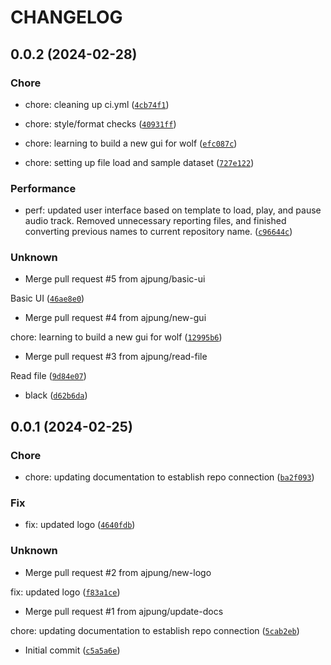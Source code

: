 # CHANGELOG



## 0.0.2 (2024-02-28)

### Chore

* chore: cleaning up ci.yml ([`4cb74f1`](https://github.com/ajpung/wolf/commit/4cb74f1ac7d38abcf7b1e6cf3cf31b6fd87f921e))

* chore: style/format checks ([`40931ff`](https://github.com/ajpung/wolf/commit/40931ffdc47c8d0c53474ba96db7d9813529c70a))

* chore: learning to build a new gui for wolf ([`efc087c`](https://github.com/ajpung/wolf/commit/efc087c2ba3158e1e0be42adb926ecef590d5ac2))

* chore: setting up file load and sample dataset ([`727e122`](https://github.com/ajpung/wolf/commit/727e12290d9abd59523bff3e677f08cc9cf7fae3))

### Performance

* perf: updated user interface based on template to load, play, and pause audio track. Removed unnecessary reporting files, and finished converting previous names to current repository name. ([`c96644c`](https://github.com/ajpung/wolf/commit/c96644cac8777b5c9948b7f8ad0de5eed803deac))

### Unknown

* Merge pull request #5 from ajpung/basic-ui

Basic UI ([`46ae8e0`](https://github.com/ajpung/wolf/commit/46ae8e0878c6daca31a903bb34d13927ae708341))

* Merge pull request #4 from ajpung/new-gui

chore: learning to build a new gui for wolf ([`12995b6`](https://github.com/ajpung/wolf/commit/12995b688eec663d60b45ad156f02c3b125d4fec))

* Merge pull request #3 from ajpung/read-file

Read file ([`9d84e07`](https://github.com/ajpung/wolf/commit/9d84e07d2d39e0885ca3d9859bf131b1271c871b))

* black ([`d62b6da`](https://github.com/ajpung/wolf/commit/d62b6da2714b8c2f5320e1e3870c735ff998cbf8))


## 0.0.1 (2024-02-25)

### Chore

* chore: updating documentation to establish repo connection ([`ba2f093`](https://github.com/ajpung/wolf/commit/ba2f0938221910ef18b5df23a453b4ad632cdd61))

### Fix

* fix: updated logo ([`4640fdb`](https://github.com/ajpung/wolf/commit/4640fdbdff0696fc7c97f1e7d1ccf6bb1623913d))

### Unknown

* Merge pull request #2 from ajpung/new-logo

fix: updated logo ([`f83a1ce`](https://github.com/ajpung/wolf/commit/f83a1ce28ef488416da791a15c0f525539e8e372))

* Merge pull request #1 from ajpung/update-docs

chore: updating documentation to establish repo connection ([`5cab2eb`](https://github.com/ajpung/wolf/commit/5cab2eb00b80ae7484808450c28c4af5ee767b3f))

* Initial commit ([`c5a5a6e`](https://github.com/ajpung/wolf/commit/c5a5a6e09f63971ece12e9f260b68105ba1bb5c3))

